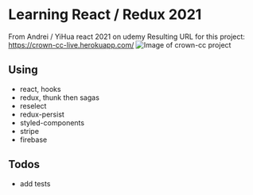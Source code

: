 # Learning React / Redux 2021

From Andrei / YiHua react 2021 on udemy
Resulting URL for this project: https://crown-cc-live.herokuapp.com/
![Image of crown-cc project](https://crown-cc-live.herokuapp.com/crown-cc-heroku.jpg)

## Using

- react, hooks
- redux, thunk then sagas
- reselect
- redux-persist
- styled-components
- stripe
- firebase

## Todos

- add tests

